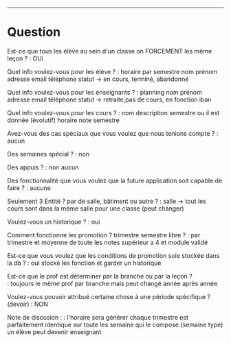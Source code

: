 
---
# Question
Est-ce que tous les élève au sein d'un classe on FORCEMENT les même leçon ?
: OUi

Quel info voulez-vous pour les élève ?
: horaire par semestre
nom
prénom
adresse
email
téléphone
statut -> en cours, terminé, abandonné
  
Quel info voulez-vous pour les enseignants ?
: planning
nom
prénom
adresse
email
téléphone
statut -> retraite,pas de cours, en fonction
iban

Quel info voulez-vous pour les cours ?
: nom
description
semestre ou il est donnée (évolutif)
horaire
note
semestre 

Avez-vous des cas spéciaux que vous voulez que nous tenions compte ? 
: aucun 

Des semaines spécial ?
: non

Des appuis ?
: non aucun

Des fonctionnalité que vous voulez que la future application soit capable de faire ?
: aucune

Seulement 3 Entité ? par de salle, bâtiment ou autre ? 
: salle -> tout les cours sont dans la même salle pour une classe (peut changer) 
  
Voulez-vous un historique ?
: oui

Comment fonctionne les promotion ? trimestre semestre libre ? 
: par trimestre et moyenne de toute les notes supérieur a 4 et module validé

Est-ce que vous voulez que les conditions de promotion soie stockée dans la db ? 
: oui stocké les fonction
et garder un historique

Est-ce que le prof est déterminer par la branche ou par la leçon ?  
: toujours le même prof par branche
mais peut changé année après année

Voulez-vous pouvoir attribué certaine chose à une période spécifique ? (devoir)
: NON

Note de discusion :
: l'horaire sera générer 
chaque trimestre est parfaitement identique sur toute les semaine  qui le compose.(semaine type)
un élève peut devenir enseignant
